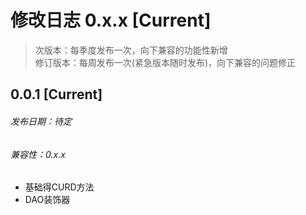 # 修改日志 0.x.x [Current]

> 次版本：每季度发布一次，向下兼容的功能性新增  
> 修订版本：每周发布一次(紧急版本随时发布)，向下兼容的问题修正

## 0.0.1 [Current] 
###### 发布日期：待定
###### 兼容性：0.x.x

+ 基础得CURD方法
+ DAO装饰器